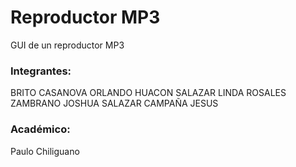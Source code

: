# Reproductor MP3
GUI de un reproductor MP3

### Integrantes:
BRITO CASANOVA ORLANDO
HUACON SALAZAR LINDA
ROSALES ZAMBRANO JOSHUA
SALAZAR CAMPAÑA JESUS

### Académico:
Paulo Chiliguano
